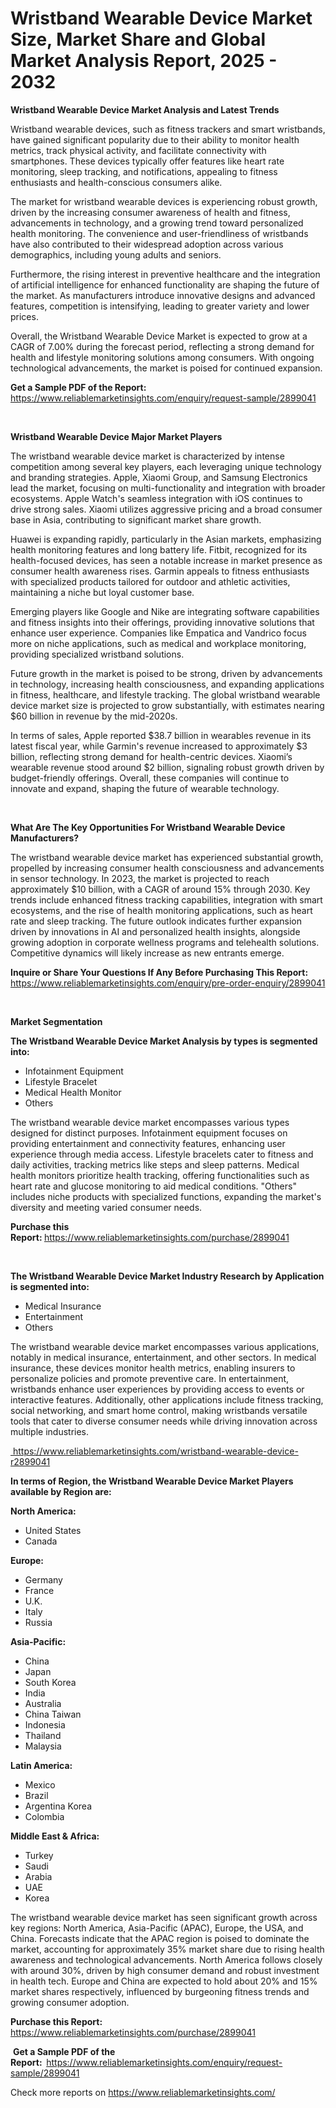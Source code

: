 <p><h1>Wristband Wearable Device Market Size, Market Share and Global Market Analysis Report, 2025 - 2032</h1></p><p><strong>Wristband Wearable Device Market Analysis and Latest Trends</strong></p>
<p><p>Wristband wearable devices, such as fitness trackers and smart wristbands, have gained significant popularity due to their ability to monitor health metrics, track physical activity, and facilitate connectivity with smartphones. These devices typically offer features like heart rate monitoring, sleep tracking, and notifications, appealing to fitness enthusiasts and health-conscious consumers alike.</p><p>The market for wristband wearable devices is experiencing robust growth, driven by the increasing consumer awareness of health and fitness, advancements in technology, and a growing trend toward personalized health monitoring. The convenience and user-friendliness of wristbands have also contributed to their widespread adoption across various demographics, including young adults and seniors.</p><p>Furthermore, the rising interest in preventive healthcare and the integration of artificial intelligence for enhanced functionality are shaping the future of the market. As manufacturers introduce innovative designs and advanced features, competition is intensifying, leading to greater variety and lower prices.</p><p>Overall, the Wristband Wearable Device Market is expected to grow at a CAGR of 7.00% during the forecast period, reflecting a strong demand for health and lifestyle monitoring solutions among consumers. With ongoing technological advancements, the market is poised for continued expansion.</p></p>
<p><strong>Get a Sample PDF of the Report:&nbsp;</strong> <a href="https://www.reliablemarketinsights.com/enquiry/request-sample/2899041?utm_campaign=2943&utm_medium=2&utm_source=Github&utm_content=ia&utm_term=15032025&utm_id=wristband-wearable-device">https://www.reliablemarketinsights.com/enquiry/request-sample/2899041</a></p>
<p>&nbsp;</p>
<p><strong>Wristband Wearable Device Major Market Players</strong></p>
<p><p>The wristband wearable device market is characterized by intense competition among several key players, each leveraging unique technology and branding strategies. Apple, Xiaomi Group, and Samsung Electronics lead the market, focusing on multi-functionality and integration with broader ecosystems. Apple Watch's seamless integration with iOS continues to drive strong sales. Xiaomi utilizes aggressive pricing and a broad consumer base in Asia, contributing to significant market share growth.</p><p>Huawei is expanding rapidly, particularly in the Asian markets, emphasizing health monitoring features and long battery life. Fitbit, recognized for its health-focused devices, has seen a notable increase in market presence as consumer health awareness rises. Garmin appeals to fitness enthusiasts with specialized products tailored for outdoor and athletic activities, maintaining a niche but loyal customer base.</p><p>Emerging players like Google and Nike are integrating software capabilities and fitness insights into their offerings, providing innovative solutions that enhance user experience. Companies like Empatica and Vandrico focus more on niche applications, such as medical and workplace monitoring, providing specialized wristband solutions.</p><p>Future growth in the market is poised to be strong, driven by advancements in technology, increasing health consciousness, and expanding applications in fitness, healthcare, and lifestyle tracking. The global wristband wearable device market size is projected to grow substantially, with estimates nearing $60 billion in revenue by the mid-2020s.</p><p>In terms of sales, Apple reported $38.7 billion in wearables revenue in its latest fiscal year, while Garmin's revenue increased to approximately $3 billion, reflecting strong demand for health-centric devices. Xiaomi’s wearable revenue stood around $2 billion, signaling robust growth driven by budget-friendly offerings. Overall, these companies will continue to innovate and expand, shaping the future of wearable technology.</p></p>
<p>&nbsp;</p>
<p><strong>What Are The Key Opportunities For Wristband Wearable Device Manufacturers?</strong></p>
<p><p>The wristband wearable device market has experienced substantial growth, propelled by increasing consumer health consciousness and advancements in sensor technology. In 2023, the market is projected to reach approximately $10 billion, with a CAGR of around 15% through 2030. Key trends include enhanced fitness tracking capabilities, integration with smart ecosystems, and the rise of health monitoring applications, such as heart rate and sleep tracking. The future outlook indicates further expansion driven by innovations in AI and personalized health insights, alongside growing adoption in corporate wellness programs and telehealth solutions. Competitive dynamics will likely increase as new entrants emerge.</p></p>
<p><strong>Inquire or Share Your Questions If Any Before Purchasing This Report:</strong> <a href="https://www.reliablemarketinsights.com/enquiry/pre-order-enquiry/2899041?utm_campaign=2943&utm_medium=2&utm_source=Github&utm_content=ia&utm_term=15032025&utm_id=wristband-wearable-device">https://www.reliablemarketinsights.com/enquiry/pre-order-enquiry/2899041</a></p>
<p>&nbsp;</p>
<p><strong>Market Segmentation</strong></p>
<p><strong>The Wristband Wearable Device Market Analysis by types is segmented into:</strong></p>
<p><ul><li>Infotainment Equipment</li><li>Lifestyle Bracelet</li><li>Medical Health Monitor</li><li>Others</li></ul></p>
<p><p>The wristband wearable device market encompasses various types designed for distinct purposes. Infotainment equipment focuses on providing entertainment and connectivity features, enhancing user experience through media access. Lifestyle bracelets cater to fitness and daily activities, tracking metrics like steps and sleep patterns. Medical health monitors prioritize health tracking, offering functionalities such as heart rate and glucose monitoring to aid medical conditions. "Others" includes niche products with specialized functions, expanding the market's diversity and meeting varied consumer needs.</p></p>
<p><strong>Purchase this Report:&nbsp;</strong><a href="https://www.reliablemarketinsights.com/purchase/2899041?utm_campaign=2943&utm_medium=2&utm_source=Github&utm_content=ia&utm_term=15032025&utm_id=wristband-wearable-device">https://www.reliablemarketinsights.com/purchase/2899041</a></p>
<p>&nbsp;</p>
<p><strong>The Wristband Wearable Device Market Industry Research by Application is segmented into:</strong></p>
<p><ul><li>Medical Insurance</li><li>Entertainment</li><li>Others</li></ul></p>
<p><p>The wristband wearable device market encompasses various applications, notably in medical insurance, entertainment, and other sectors. In medical insurance, these devices monitor health metrics, enabling insurers to personalize policies and promote preventive care. In entertainment, wristbands enhance user experiences by providing access to events or interactive features. Additionally, other applications include fitness tracking, social networking, and smart home control, making wristbands versatile tools that cater to diverse consumer needs while driving innovation across multiple industries.</p></p>
<p><a href="https://www.reliablemarketinsights.com/wristband-wearable-device-r2899041?utm_campaign=2943&utm_medium=2&utm_source=Github&utm_content=ia&utm_term=15032025&utm_id=wristband-wearable-device">&nbsp;https://www.reliablemarketinsights.com/wristband-wearable-device-r2899041</a></p>
<p><strong>In terms of Region, the Wristband Wearable Device Market Players available by Region are:</strong></p>
<p>
    <p> <strong> North America: </strong>
        <ul>
            <li>United States</li>
            <li>Canada</li>
        </ul>
        </p> 
    <p> <strong> Europe: </strong>
        <ul>
            <li>Germany</li>
            <li>France</li>
            <li>U.K.</li>
            <li>Italy</li>
            <li>Russia</li>
        </ul>
        </p> 
    <p> <strong> Asia-Pacific: </strong>
        <ul>
            <li>China</li>
            <li>Japan</li>
            <li>South Korea</li>
            <li>India</li>
            <li>Australia</li>
            <li>China Taiwan</li>
            <li>Indonesia</li>
            <li>Thailand</li>
            <li>Malaysia</li>
        </ul>
        </p> 
    <p> <strong> Latin America: </strong>
        <ul>
            <li>Mexico</li>
            <li>Brazil</li>
            <li>Argentina Korea</li>
            <li>Colombia</li>
        </ul>
        </p> 
    <p> <strong> Middle East & Africa: </strong>
        <ul>
            <li>Turkey</li>
            <li>Saudi</li>
            <li>Arabia</li>
            <li>UAE</li>
            <li>Korea</li>
        </ul>
    </p>
    </p>
<p><p>The wristband wearable device market has seen significant growth across key regions: North America, Asia-Pacific (APAC), Europe, the USA, and China. Forecasts indicate that the APAC region is poised to dominate the market, accounting for approximately 35% market share due to rising health awareness and technological advancements. North America follows closely with around 30%, driven by high consumer demand and robust investment in health tech. Europe and China are expected to hold about 20% and 15% market shares respectively, influenced by burgeoning fitness trends and growing consumer adoption.</p></p>
<p><strong>Purchase this Report: </strong><a href="https://www.reliablemarketinsights.com/purchase/2899041?utm_campaign=2943&utm_medium=2&utm_source=Github&utm_content=ia&utm_term=15032025&utm_id=wristband-wearable-device">https://www.reliablemarketinsights.com/purchase/2899041</a></p>
<p>&nbsp;<strong>Get a Sample PDF of the Report:&nbsp;&nbsp;</strong><a href="https://www.reliablemarketinsights.com/enquiry/request-sample/2899041?utm_campaign=2943&utm_medium=2&utm_source=Github&utm_content=ia&utm_term=15032025&utm_id=wristband-wearable-device">https://www.reliablemarketinsights.com/enquiry/request-sample/2899041</a></p>
<p><strong></strong></p>
<p>Check more reports on <a href="https://www.reliablemarketinsights.com/?utm_campaign=2943&utm_medium=2&utm_source=Github&utm_content=ia&utm_term=15032025&utm_id=wristband-wearable-device">https://www.reliablemarketinsights.com/</a></p>